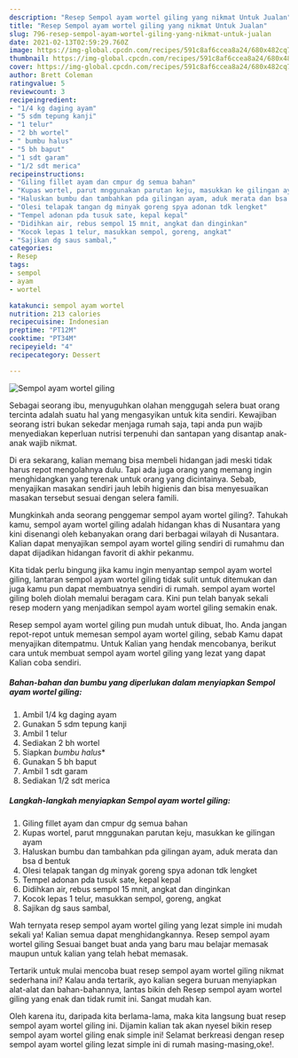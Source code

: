 ```yaml
---
description: "Resep Sempol ayam wortel giling yang nikmat Untuk Jualan"
title: "Resep Sempol ayam wortel giling yang nikmat Untuk Jualan"
slug: 796-resep-sempol-ayam-wortel-giling-yang-nikmat-untuk-jualan
date: 2021-02-13T02:59:29.760Z
image: https://img-global.cpcdn.com/recipes/591c8af6ccea8a24/680x482cq70/sempol-ayam-wortel-giling-foto-resep-utama.jpg
thumbnail: https://img-global.cpcdn.com/recipes/591c8af6ccea8a24/680x482cq70/sempol-ayam-wortel-giling-foto-resep-utama.jpg
cover: https://img-global.cpcdn.com/recipes/591c8af6ccea8a24/680x482cq70/sempol-ayam-wortel-giling-foto-resep-utama.jpg
author: Brett Coleman
ratingvalue: 5
reviewcount: 3
recipeingredient:
- "1/4 kg daging ayam"
- "5 sdm tepung kanji"
- "1 telur"
- "2 bh wortel"
- " bumbu halus"
- "5 bh baput"
- "1 sdt garam"
- "1/2 sdt merica"
recipeinstructions:
- "Giling fillet ayam dan cmpur dg semua bahan"
- "Kupas wortel, parut mnggunakan parutan keju, masukkan ke gilingan ayam"
- "Haluskan bumbu dan tambahkan pda gilingan ayam, aduk merata dan bsa d bentuk"
- "Olesi telapak tangan dg minyak goreng spya adonan tdk lengket"
- "Tempel adonan pda tusuk sate, kepal kepal"
- "Didihkan air, rebus sempol 15 mnit, angkat dan dinginkan"
- "Kocok lepas 1 telur, masukkan sempol, goreng, angkat"
- "Sajikan dg saus sambal,"
categories:
- Resep
tags:
- sempol
- ayam
- wortel

katakunci: sempol ayam wortel 
nutrition: 213 calories
recipecuisine: Indonesian
preptime: "PT12M"
cooktime: "PT34M"
recipeyield: "4"
recipecategory: Dessert

---
```



![Sempol ayam wortel giling](https://img-global.cpcdn.com/recipes/591c8af6ccea8a24/680x482cq70/sempol-ayam-wortel-giling-foto-resep-utama.jpg)

Sebagai seorang ibu, menyuguhkan olahan menggugah selera buat orang tercinta adalah suatu hal yang mengasyikan untuk kita sendiri. Kewajiban seorang istri bukan sekedar menjaga rumah saja, tapi anda pun wajib menyediakan keperluan nutrisi terpenuhi dan santapan yang disantap anak-anak wajib nikmat.

Di era  sekarang, kalian memang bisa membeli hidangan jadi meski tidak harus repot mengolahnya dulu. Tapi ada juga orang yang memang ingin menghidangkan yang terenak untuk orang yang dicintainya. Sebab, menyajikan masakan sendiri jauh lebih higienis dan bisa menyesuaikan masakan tersebut sesuai dengan selera famili. 



Mungkinkah anda seorang penggemar sempol ayam wortel giling?. Tahukah kamu, sempol ayam wortel giling adalah hidangan khas di Nusantara yang kini disenangi oleh kebanyakan orang dari berbagai wilayah di Nusantara. Kalian dapat menyajikan sempol ayam wortel giling sendiri di rumahmu dan dapat dijadikan hidangan favorit di akhir pekanmu.

Kita tidak perlu bingung jika kamu ingin menyantap sempol ayam wortel giling, lantaran sempol ayam wortel giling tidak sulit untuk ditemukan dan juga kamu pun dapat membuatnya sendiri di rumah. sempol ayam wortel giling boleh diolah memalui beragam cara. Kini pun telah banyak sekali resep modern yang menjadikan sempol ayam wortel giling semakin enak.

Resep sempol ayam wortel giling pun mudah untuk dibuat, lho. Anda jangan repot-repot untuk memesan sempol ayam wortel giling, sebab Kamu dapat menyajikan ditempatmu. Untuk Kalian yang hendak mencobanya, berikut cara untuk membuat sempol ayam wortel giling yang lezat yang dapat Kalian coba sendiri.

<!--inarticleads1-->

##### Bahan-bahan dan bumbu yang diperlukan dalam menyiapkan Sempol ayam wortel giling:

1. Ambil 1/4 kg daging ayam
1. Gunakan 5 sdm tepung kanji
1. Ambil 1 telur
1. Sediakan 2 bh wortel
1. Siapkan  *bumbu halus**
1. Gunakan 5 bh baput
1. Ambil 1 sdt garam
1. Sediakan 1/2 sdt merica




<!--inarticleads2-->

##### Langkah-langkah menyiapkan Sempol ayam wortel giling:

1. Giling fillet ayam dan cmpur dg semua bahan
1. Kupas wortel, parut mnggunakan parutan keju, masukkan ke gilingan ayam
1. Haluskan bumbu dan tambahkan pda gilingan ayam, aduk merata dan bsa d bentuk
1. Olesi telapak tangan dg minyak goreng spya adonan tdk lengket
1. Tempel adonan pda tusuk sate, kepal kepal
1. Didihkan air, rebus sempol 15 mnit, angkat dan dinginkan
1. Kocok lepas 1 telur, masukkan sempol, goreng, angkat
1. Sajikan dg saus sambal,




Wah ternyata resep sempol ayam wortel giling yang lezat simple ini mudah sekali ya! Kalian semua dapat menghidangkannya. Resep sempol ayam wortel giling Sesuai banget buat anda yang baru mau belajar memasak maupun untuk kalian yang telah hebat memasak.

Tertarik untuk mulai mencoba buat resep sempol ayam wortel giling nikmat sederhana ini? Kalau anda tertarik, ayo kalian segera buruan menyiapkan alat-alat dan bahan-bahannya, lantas bikin deh Resep sempol ayam wortel giling yang enak dan tidak rumit ini. Sangat mudah kan. 

Oleh karena itu, daripada kita berlama-lama, maka kita langsung buat resep sempol ayam wortel giling ini. Dijamin kalian tak akan nyesel bikin resep sempol ayam wortel giling enak simple ini! Selamat berkreasi dengan resep sempol ayam wortel giling lezat simple ini di rumah masing-masing,oke!.

